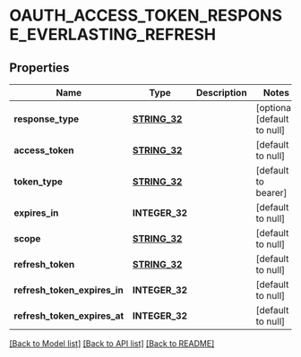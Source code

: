# OAUTH_ACCESS_TOKEN_RESPONSE_EVERLASTING_REFRESH

## Properties
Name | Type | Description | Notes
------------ | ------------- | ------------- | -------------
**response_type** | [**STRING_32**](STRING_32.md) |  | [optional] [default to null]
**access_token** | [**STRING_32**](STRING_32.md) |  | [default to null]
**token_type** | [**STRING_32**](STRING_32.md) |  | [default to bearer]
**expires_in** | **INTEGER_32** |  | [default to null]
**scope** | [**STRING_32**](STRING_32.md) |  | [default to null]
**refresh_token** | [**STRING_32**](STRING_32.md) |  | [default to null]
**refresh_token_expires_in** | **INTEGER_32** |  | [default to null]
**refresh_token_expires_at** | **INTEGER_32** |  | [default to null]

[[Back to Model list]](../README.md#documentation-for-models) [[Back to API list]](../README.md#documentation-for-api-endpoints) [[Back to README]](../README.md)


